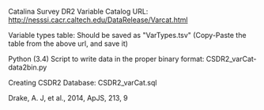 Catalina Survey DR2 Variable Catalog URL:
http://nesssi.cacr.caltech.edu/DataRelease/Varcat.html

Variable types table:
Should be saved as "VarTypes.tsv" (Copy-Paste the table from the above url, and save it)

Python (3.4) Script to write data in the proper binary format:
CSDR2_varCat-data2bin.py

Creating CSDR2 Database:
CSDR2_varCat.sql

Drake, A. J, et al., 2014, ApJS, 213, 9